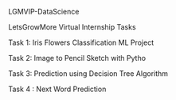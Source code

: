 LGMVIP-DataScience

LetsGrowMore Virtual Internship Tasks
 
Task 1: Iris Flowers Classification ML Project

Task 2: Image to Pencil Sketch with Pytho

Task 3: Prediction using Decision Tree Algorithm

Task 4 : Next Word Prediction
